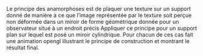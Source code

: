 Le principe des anamorphoses est de plaquer une texture sur un support donné de manière à ce que l’image représentée par le texture soit perçue non déformée dans un miroir de forme
géométrique donnée pour un observateur situé à un endroit précis Appliquer ce principe pour un support plan sur lequel est posé un miroir cylindrique. Pour chacun de ces cas fait une animation opengl illustrant le principe de construction et montrant le résultat final.
